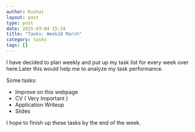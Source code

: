 ```yaml
---
author: Kushal
layout: post
type: post
date: 2015-03-04 15:24
title: "Tasks: Week10 March"
category: tasks
tags: []
---
```


I have decided to plan weekly and put up my task list for every week over here.Later this would help me to analyze my task performance.

Some tasks:
* Improve on this webpage
* CV ( Very Important )
* Application Writeup
* Slides

I hope to finish up these tasks by the end of the week. 
